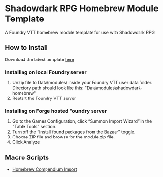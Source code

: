 # Shadowdark RPG Homebrew Module Template
A Foundry VTT homebrew module template for use with Shadowdark RPG

## How to Install
Download the latest template [here](https://github.com/PrototypeESBU/foundryvtt-shadowdark-custom-module/releases/latest/download/shadowdark-homebrew.zip)
### Installing on local Foundry server
1. Unzip file to Data\modules\ inside your Foundry VTT user data folder. Directory path should look like this: "Data\modules\shadowdark-homebrew"
2. Restart the Foundry VTT server

### Installing on Forge hosted Foundry server
1. Go to the Games Configuration, click “Summon Import Wizard” in the “Table Tools” section. 
2. Turn off the “Install found packages from the Bazaar” toggle.
3. Choose ZIP file and browse for the module.zip file. 
4. Click Analyze

## Macro Scripts
- [Homebrew Compendium Import](scripts/homebrew_import.js)
